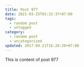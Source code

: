 ```yaml
---
title: Post 977
date: 2021-03-25T03:32:37+07:00
tags:
  - random post
  - untagged
category:
  - random post
  - uncategorized
updated: 2017-04-21T16:28:20+07:00
---
```

This is content of post 977